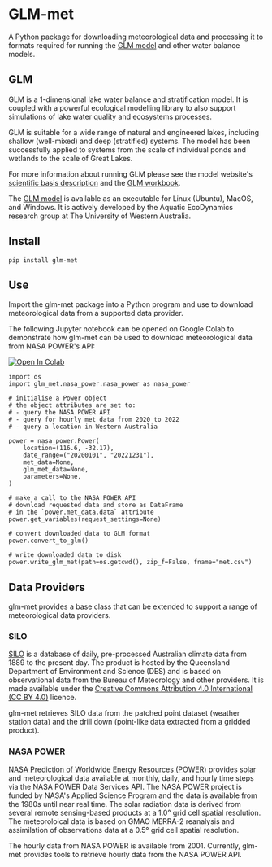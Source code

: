 # GLM-met

A Python package for downloading meteorological data and processing it to formats required for running the <a href="https://github.com/AquaticEcoDynamics/glm-aed/tree/main/binaries" target="_blank">GLM model</a> and other water balance models.

## GLM 

GLM is a 1-dimensional lake water balance and stratification model. It is coupled with a powerful ecological modelling library to also support simulations of lake water quality and ecosystems processes.

GLM is suitable for a wide range of natural and engineered lakes, including shallow (well-mixed) and deep (stratified) systems. The model has been successfully applied to systems from the scale of individual ponds and wetlands to the scale of Great Lakes.

For more information about running GLM please see the model website's <a href="https://aed.see.uwa.edu.au/research/models/glm/overview.html" target="_blank">scientific basis description</a> and the <a href="https://aquaticecodynamics.github.io/glm-workbook/" target="_blank">GLM workbook</a>. 

The <a href="https://github.com/AquaticEcoDynamics/glm-aed/tree/main/binaries" target="_blank">GLM model</a> is available as an executable for Linux (Ubuntu), MacOS, and Windows. It is actively developed by the 
Aquatic EcoDynamics research group at The University of Western Australia.

## Install

```
pip install glm-met
```

## Use

Import the glm-met package into a Python program and use to download meteorological data from a supported data provider.

The following Jupyter notebook can be opened on Google Colab to demonstrate how glm-met can be used to download meteorological data from NASA POWER's API:

<a href="https://colab.research.google.com/github/WET-tool/glm-met/blob/main/example-use.ipynb" target="_blank">
  <img src="https://colab.research.google.com/assets/colab-badge.svg" alt="Open In Colab"/>
</a>

```
import os
import glm_met.nasa_power.nasa_power as nasa_power

# initialise a Power object
# the object attributes are set to:
# - query the NASA POWER API 
# - query for hourly met data from 2020 to 2022
# - query a location in Western Australia

power = nasa_power.Power(
    location=(116.6, -32.17), 
    date_range=("20200101", "20221231"), 
    met_data=None,
    glm_met_data=None,
    parameters=None,
)

# make a call to the NASA POWER API
# download requested data and store as DataFrame
# in the `power.met_data.data` attribute
power.get_variables(request_settings=None)

# convert downloaded data to GLM format
power.convert_to_glm()

# write downloaded data to disk
power.write_glm_met(path=os.getcwd(), zip_f=False, fname="met.csv")
```

## Data Providers

glm-met provides a base class that can be extended to support a range of meteorological data providers. 

### SILO

<a href="https://www.longpaddock.qld.gov.au/silo/" target="_blank">SILO</a> is a database of daily, pre-processed Australian climate data from 1889 to the present day. The product is hosted by the Queensland Department of Environment and Science (DES) and is based on observational data from the Bureau of Meteorology and other providers. It is made available under the <a href="https://creativecommons.org/licenses/by/4.0/" target="_blank">Creative Commons Attribution 4.0 International (CC BY 4.0)</a> licence. 

glm-met retrieves SILO data from the patched point dataset (weather station data) and the drill down (point-like data extracted from a gridded product). 

### NASA POWER

<a href="https://power.larc.nasa.gov/docs/" target="_blank">NASA Prediction of Worldwide Energy Resources (POWER)</a> provides solar and meteorological data available at monthly, daily, and hourly time steps via the NASA POWER Data Services API. The NASA POWER project is funded by NASA's Applied Science Program and the data is available from the 1980s until near real time. The solar radiation data is derived from several remote sensing-based products at a 1.0° grid cell spatial resolution. The meteoroloical data is based on GMAO MERRA-2 reanalysis and assimilation of observations data at a 0.5° grid cell spatial resolution. 

The hourly data from NASA POWER is available from 2001. Currently, glm-met provides tools to retrieve hourly data from the NASA POWER API. 
